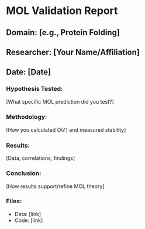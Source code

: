 # MOL Validation Report

## Domain: [e.g., Protein Folding]
## Researcher: [Your Name/Affiliation]
## Date: [Date]

### Hypothesis Tested:
[What specific MOL prediction did you test?]

### Methodology:
[How you calculated O(ℰ) and measured stability]

### Results:
[Data, correlations, findings]

### Conclusion:
[How results support/refine MOL theory]

### Files:
- Data: [link]
- Code: [link]
